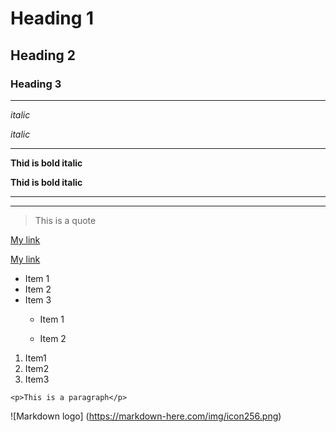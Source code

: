 <!-- Heading -->
#   Heading 1
##  Heading 2
### Heading 3
---
<!-- Italics -->

_italic_

*italic*

---
<!-- Bold Italics -->
__Thid is bold italic__

**Thid is bold italic**

<!-- hotizontal Rule -->

---
___

<!-- Blockquote -->

> This is a quote

<!-- links -->

[My link](https://intranet.hbtn.io/captain_logs/65266/edit)

[My link](https://intranet.hbtn.io/captain_logs/65266/edit"link")

<!-- UL -->

* Item 1
* Item 2
* Item 3
  * Item 1
  * Item 2
    

    <!-- OL -->
1. Item1
1. Item2
1. Item3

<!-- Inline code block -->
`<p>This is a paragraph</p>`

<!-- Images -->
![Markdown logo]
(https://markdown-here.com/img/icon256.png)
